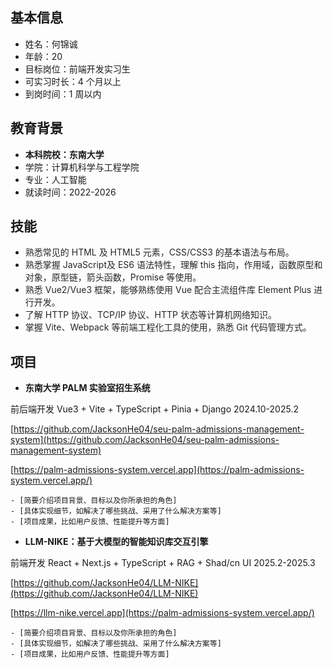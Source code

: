 ## 基本信息
+ 姓名：何锦诚
+ 年龄：20
+ 目标岗位：前端开发实习生
+ 可实习时长：4 个月以上
+ 到岗时间：1 周以内

## 教育背景
+ **本科院校：东南大学**
+ 学院：计算机科学与工程学院
+ 专业：人工智能
+ 就读时间：2022-2026

## 技能
+ <font style="color:rgb(38,38,38);">熟悉常⻅的 HTML 及 HTML5 元素，CSS/CSS3 的基本语法与布局。</font>
+ <font style="color:rgb(38,38,38);">熟悉掌握 JavaScript及 ES6 语法特性，理解 this 指向，作⽤域，函数原型和对象，原型链，箭头函数，Promise 等使⽤。</font>
+ <font style="color:rgb(38,38,38);">熟悉 Vue2/Vue3 框架，能够熟练使⽤ Vue 配合主流组件库 Element Plus 进⾏开发。</font>
+ <font style="color:rgb(38,38,38);">了解 HTTP 协议、TCP/IP 协议、HTTP 状态等计算机⽹络知识。</font>
+ <font style="color:rgb(38,38,38);">掌握 Vite、Webpack 等前端⼯程化⼯具的使⽤，熟悉 Git 代码管理⽅式。</font>

## 项目
+ **东南大学 PALM 实验室招生系统**

前后端开发 Vue3 + Vite + TypeScript + Pinia + Django 2024.10-2025.2

[https://github.com/JacksonHe04/seu-palm-admissions-management-system](https://github.com/JacksonHe04/seu-palm-admissions-management-system)

[https://palm-admissions-system.vercel.app](https://palm-admissions-system.vercel.app/)

    - [简要介绍项目背景、目标以及你所承担的角色]
    - [具体实现细节，如解决了哪些挑战、采用了什么解决方案等]
    - [项目成果，比如用户反馈、性能提升等方面]
+ **LLM-NIKE：基于大模型的智能知识库交互引擎**

前端开发 React + Next.js + TypeScript + RAG + Shad/cn UI 2025.2-2025.3

[https://github.com/JacksonHe04/LLM-NIKE](https://github.com/JacksonHe04/LLM-NIKE)

[https://llm-nike.vercel.app](https://palm-admissions-system.vercel.app/)

    - [简要介绍项目背景、目标以及你所承担的角色]
    - [具体实现细节，如解决了哪些挑战、采用了什么解决方案等]
    - [项目成果，比如用户反馈、性能提升等方面]

